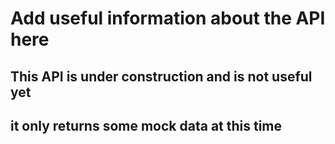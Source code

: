 # Add useful information about the API here

## This API is under construction and is not useful yet

## it only returns some mock data at this time
